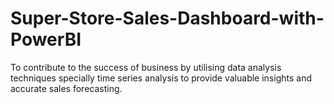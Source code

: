 # Super-Store-Sales-Dashboard-with-PowerBI
To contribute to the success of business by utilising data analysis techniques specially time series analysis to provide valuable insights and accurate sales forecasting.
